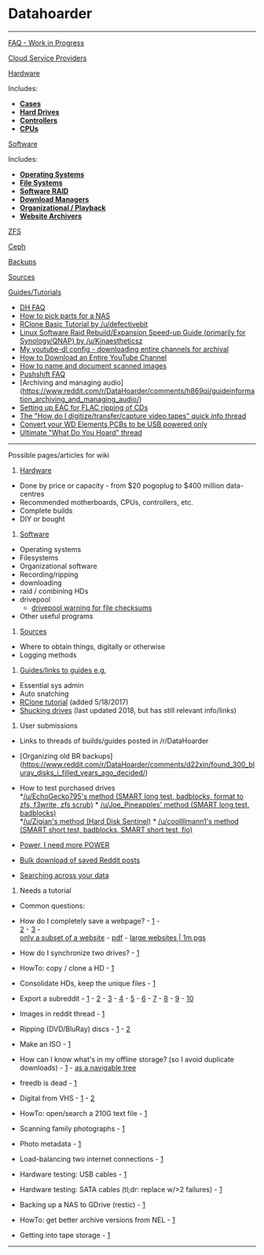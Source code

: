 # Datahoarder

---

[FAQ - Work in Progress](https://www.reddit.com/r/DataHoarder/wiki/index/faq)

[Cloud Service Providers](http://www.reddit.com/r/DataHoarder/wiki/cloud)

[Hardware](http://www.reddit.com/r/DataHoarder/wiki/hardware)  

Includes:

* **[Cases](http://www.reddit.com/r/DataHoarder/wiki/hardware#wiki_cases)**
* **[Hard Drives](http://www.reddit.com/r/DataHoarder/wiki/hardware#wiki_hard_drives)**
* **[Controllers](https://www.reddit.com/r/DataHoarder/wiki/hardware#wiki_controllers)**
* **[CPUs](http://www.reddit.com/r/DataHoarder/wiki/hardware#wiki_cpu.27s)**

[Software](http://www.reddit.com/r/datahoarder/wiki/Software)  

Includes:

* **[Operating Systems](http://www.reddit.com/r/DataHoarder/wiki/software#wiki_operating_systems)**
* **[File Systems](http://www.reddit.com/r/DataHoarder/wiki/software#wiki_file_systems)**
* **[Software RAID](https://www.reddit.com/r/DataHoarder/wiki/software#wiki_software_raid)**
* **[Download Managers](http://www.reddit.com/r/DataHoarder/wiki/software#wiki_download_managers)**
* **[Organizational / Playback](http://www.reddit.com/r/DataHoarder/wiki/software#wiki_organizational_.2F_playback)**
* **[Website Archivers](https://www.reddit.com/r/DataHoarder/wiki/software#wiki_website_archiving_tools)**

[ZFS](https://www.reddit.com/r/DataHoarder/wiki/zfs)

[Ceph](/r/DataHoarder/wiki/ceph)

[Backups](http://www.reddit.com/r/DataHoarder/wiki/backups)

[Sources](https://www.reddit.com/r/DataHoarder/wiki/sources)

[Guides/Tutorials](https://www.reddit.com/r/DataHoarder/wiki/guides)

* [DH FAQ](https://www.reddit.com/r/DataHoarder/comments/6qf716/a_quick_datahoarder_faq/)
* [How to pick parts for a NAS](https://www.reddit.com/r/DataHoarder/comments/cp86qt/how_to_come_up_with_an_affordable_servernas_parts/)
* [RClone Basic Tutorial by /u/defectivebit](https://www.reddit.com/r/DataHoarder/comments/598pb2/tutorial_how_to_make_an_encrypted_acd_backup_on/)
* [Linux Software Raid Rebuild/Expansion Speed-up Guide (primarily for Synology/QNAP) by /u/Kinaestheticsz](https://www.reddit.com/r/DataHoarder/comments/6q8oza/synology_rebuildexpansion_speedup_guide/)
* [My youtube-dl config - downloading entire channels for archival](https://web.archive.org/web/20180319200720/https://reddit.com/r/DataHoarder/comments/858ny5/my_youtubedl_config_downloading_entire_channels/)
* [How to Download an Entire YouTube Channel](https://www.reddit.com/r/DataHoarder/comments/a4ykl6/how_to_download_an_entire_youtube_channel/)
* [How to name and document scanned images](https://archivehistory.jeksite.org/chapters/chapter4.htm)
* [Pushshift FAQ](https://www.reddit.com/r/pushshift/comments/bcxguf/new_to_pushshift_read_this_faq/)
* [Archiving and managing audio] (<https://www.reddit.com/r/DataHoarder/comments/h869qj/guideinformation_archiving_and_managing_audio/>)
* [Setting up EAC for FLAC ripping of CDs](https://captainrookie.com/how-to-setup-exact-audio-copy-for-flac-ripping/)
* [The "How do I digitize/transfer/capture video tapes" quick info thread](https://www.reddit.com/r/DataHoarder/comments/j4rwk1/the_how_do_i_digitizetransfercapture_video_tapes/)
* [Convert your WD Elements PCBs to be USB powered only](https://www.reddit.com/r/DataHoarder/comments/bck9m1/convert_your_wd_elements_pcbs_to_be_usb_powered/)
* [Ultimate "What Do You Hoard" thread](https://www.reddit.com/r/DataHoarder/comments/ne6j3s/the_ultimate_what_do_you_hoard_thread_wiki_link/)

-----

Possible pages/articles for wiki

1. [Hardware](http://www.reddit.com/r/DataHoarder/wiki/hardware)

* Done by price or capacity - from $20 pogoplug to $400 million data-centres
* Recommended motherboards, CPUs, controllers, etc.
* Complete builds
* DIY or bought

1. [Software](http://www.reddit.com/r/datahoarder/wiki/Software)

* Operating systems
* Filesystems
* Organizational software
* Recording/ripping
* downloading
* raid / combining HDs
* drivepool
  * [drivepool warning for file checksums](https://www.reddit.com/r/DataHoarder/comments/h0qfw3/psa_stablebit_drivepool_readstriping_affects/)
* Other useful programs

1. [Sources](https://www.reddit.com/r/DataHoarder/wiki/sources)

* Where to obtain things, digitally or otherwise
* Logging methods

1. [Guides/links to guides e.g.](https://www.reddit.com/r/DataHoarder/wiki/guides)

* Essential sys admin
* Auto snatching
* [RClone tutorial](https://www.reddit.com/r/DataHoarder/comments/598pb2/tutorial_how_to_make_an_encrypted_acd_backup_on/?ref=share&ref_source=link) (added 5/18/2017)
* [Shucking drives](https://old.reddit.com/r/DataHoarder/comments/7fx0i0/wd_easystore_8tb_compendium/) (last updated 2018, but has still relevant info/links)

1. User submissions

* Links to threads of builds/guides posted in /r/DataHoarder
* [Organizing old BR backups]  
(<https://www.reddit.com/r/DataHoarder/comments/d22xin/found_300_bluray_disks_i_filled_years_ago_decided/>)

* How to test purchased drives  
        *[/u/EchoGecko795's method (SMART long test, badblocks, format to zfs, f3write, zfs scrub)](https://www.reddit.com/r/DataHoarder/comments/d1ky6y/what_are_the_cheapest_best_beginner_nas_drives/ezu321c/)
        * [/u/Joe_Pineapples' method (SMART long test, badblocks)](https://www.reddit.com/r/DataHoarder/comments/5et35o/what_tool_do_you_use_to_test_your_new_hard_drives/daezep5/)  
        *[/u/Zigian's method (Hard Disk Sentinel)](https://www.reddit.com/r/DataHoarder/comments/h0dmvj/how_do_i_check_the_health_of_a_used_hard_drive/)
        * [/u/coollllmann1's method (SMART short test, badblocks, SMART short test, fio)](https://www.reddit.com/r/DataHoarder/comments/7wh4a6/hard_drive_testing_software/du2elge/)
* [Power, I need more POWER](https://www.reddit.com/r/selfhosted/comments/d52t2o/external_hard_drives_power_is_everything/)
* [Bulk download of saved Reddit posts](https://www.reddit.com/r/DataHoarder/comments/887lo3/just_thought_id_share_my_strategy_for_downloading/)
* [Searching across your data](https://www.reddit.com/r/DataHoarder/comments/csdzxv/indexing_searching_across_your_data_fulltext/)

1. Needs a tutorial

* Common questions:
* How do I completely save a webpage? - [1](https://www.reddit.com/r/DataHoarder/comments/d1fbxs/how_can_i_completely_save_web_pages_something/) -  
[2](https://www.reddit.com/r/DataHoarder/comments/cz7szc/how_to_archive_a_whole_website/) - [3](https://www.reddit.com/r/DataHoarder/comments/h7v8oi/how_do_i_store_a_website_so_i_can_use_it_in_the/) -  
[only a subset of a website](https://www.reddit.com/r/DataHoarder/comments/d66mz2/how_do_i_save_a_subsite_for_offline_use/) - [pdf](https://www.reddit.com/r/DataHoarder/comments/d6fodc/need_advice_on_backing_up_a_forum_web_page/) - [large websites | 1m pgs](https://www.reddit.com/r/DataHoarder/comments/h0fxjb/downloading_large_websites/)

* How do I synchronize two drives? - [1](https://www.reddit.com/r/DataHoarder/comments/d5qgqp/best_way_to_synchronize_two_identical_drives/)
* HowTo: copy / clone a HD - [1](https://www.reddit.com/r/DataHoarder/comments/gyd1nt/free_software_for_cloning_a_hdd/)
* Consolidate HDs, keep the unique files - [1](https://www.reddit.com/r/DataHoarder/comments/cwvf1q/whats_the_best_way_to_consolidate_old_hard_drives/)
* Export a subreddit - [1](https://www.reddit.com/r/DataHoarder/comments/bkydnv/how_can_i_export_a_subreddit/) - [2](https://www.reddit.com/r/DataHoarder/comments/brc80q/how_to_archive_a_subreddit_wget/) - [3](https://www.reddit.com/r/DataHoarder/comments/b6fzck/anyone_know_how_to_scrape_a_subreddit/) - [4](https://www.reddit.com/r/DataHoarder/comments/9s7u9d/how_to_archive_subreddits/) - [5](https://www.reddit.com/r/DataHoarder/comments/6acwi4/downloading_reddit/) - [6](https://www.reddit.com/r/DataHoarder/comments/71ita1/mirroring_an_entire_subreddit_including_the/) - [7](https://www.reddit.com/r/DataHoarder/comments/8638o2/anyway_to_backup_an_entire_subreddit/) - [8](https://www.reddit.com/r/DataHoarder/comments/9ijrey/how_to_backup_this_subreddit_in_a_browsable_format/) - [9](https://www.reddit.com/r/DataHoarder/comments/8vzaaf/meta_i_made_reddit_downloader_that_can_download/) - [10](https://www.reddit.com/r/DataHoarder/comments/gukpxx/bulk_downloader_for_reddit_application_for/)
* Images in reddit thread - [1](https://www.reddit.com/r/DataHoarder/comments/gyel6d/how_do_you_download_images_within_a_thread/)
* Ripping (DVD/BluRay) discs - [1](https://www.reddit.com/r/DataHoarder/comments/d6dgyj/efficient_solution_to_dvdbluray_rips_and_archive/) - [2](https://www.reddit.com/r/DataHoarder/comments/h9j2d2/software_for_dvd_and_bluray_ripping/)
* Make an ISO - [1](https://www.reddit.com/r/DataHoarder/comments/h115qp/needing_to_make_an_iso_from_a_dvd_havent_done/)
* How can I know what's in my offline storage? (so I avoid duplicate downloads) - [1](https://www.reddit.com/r/DataHoarder/comments/hafddt/index_drives_for_offline_searchbrowsing/) - [as a navigable tree](https://www.reddit.com/r/DataHoarder/comments/h0omqe/navigable_directory_tree_for_offline_drives/)
* freedb is dead - [1](https://www.reddit.com/r/DataHoarder/comments/h93dq5/replacement_for_freedb_in_cdex/)
* Digital from VHS - [1](https://www.reddit.com/r/DataHoarder/comments/h8n4bt/how_large_are_lossless_vhs_tape_captures_how_best/) - [2](https://www.reddit.com/r/DataHoarder/comments/h78ir4/vhs_dvd_computer_vs_vhs_computer/)
* HowTo: open/search a 210G text file - [1](https://www.reddit.com/r/DataHoarder/comments/h7ku61/is_there_any_program_that_can_open_a_210gb_text/)
* Scanning family photographs - [1](https://www.reddit.com/r/DataHoarder/comments/h0denr/getting_family_involved/)
* Photo metadata - [1](https://www.reddit.com/r/DataHoarder/comments/gysjrk/easy_way_to_edit_metadata_for_thousands_of_photos/)
* Load-balancing two internet connections - [1](https://www.reddit.com/r/DataHoarder/comments/gznjc6/cox_slows_internet_speeds_in_entire_neighborhoods/fthtiac/)
* Hardware testing: USB cables - [1](https://www.reddit.com/r/DataHoarder/comments/h09u8a/something_a_bit_different_anyone_have_a/)
* Hardware testing: SATA cables (tl;dr: replace w/>2 failures) - [1](https://www.reddit.com/r/unRAID/comments/gz1t23/disk_errors_sata_cables_are_more_fragile_than_you/)
* Backing up a NAS to GDrive (restic) - [1](https://www.reddit.com/r/DataHoarder/comments/h01s9d/first_time_using_restic_couple_of_questions/)
* HowTo: get better archive versions from NEL - [1](https://www.reddit.com/r/DataHoarder/comments/fp56dn/archiveorg_announces_a_national_emergency_library/fln7bd6/)
* Getting into tape storage - [1](https://www.reddit.com/r/DataHoarder/comments/hbfslx/how_can_i_start_getting_into_tape_backups_at_home/)

----

